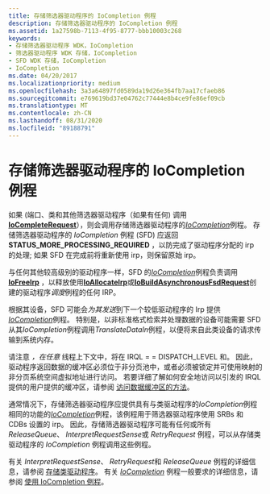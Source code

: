 ```yaml
---
title: 存储筛选器驱动程序的 IoCompletion 例程
description: 存储筛选器驱动程序的 IoCompletion 例程
ms.assetid: 1a27598b-7113-4f95-8777-bbb10003c268
keywords:
- 存储筛选器驱动程序 WDK，IoCompletion
- 筛选器驱动程序 WDK 存储，IoCompletion
- SFD WDK 存储，IoCompletion
- IoCompletion
ms.date: 04/20/2017
ms.localizationpriority: medium
ms.openlocfilehash: 3a3a64897fd0589da19d26e364fb7aa17cfaeb86
ms.sourcegitcommit: e769619bd37e04762c77444e8b4ce9fe86ef09cb
ms.translationtype: MT
ms.contentlocale: zh-CN
ms.lasthandoff: 08/31/2020
ms.locfileid: "89188791"
---
```

# <a name="storage-filter-drivers-iocompletion-routines"></a>存储筛选器驱动程序的 IoCompletion 例程

如果 (端口、类和其他筛选器驱动程序（如果有任何) 调用[**IoCompleteRequest**](/windows-hardware/drivers/ddi/wdm/nf-wdm-iocompleterequest)），则会调用存储筛选器驱动程序的[*IoCompletion*](/windows-hardware/drivers/ddi/wdm/nc-wdm-io_completion_routine)例程。 存储筛选器驱动程序的 *IoCompletion* 例程 (SFD) 应返回 **STATUS_MORE_PROCESSING_REQUIRED** ，以防完成了驱动程序分配的 irp 的处理; 如果 SFD 在完成前将重新使用 irp，则保留原始 irp。

与任何其他较高级别的驱动程序一样，SFD 的[*IoCompletion*](/windows-hardware/drivers/ddi/wdm/nc-wdm-io_completion_routine)例程负责调用[**IoFreeIrp**](/windows-hardware/drivers/ddi/wdm/nf-wdm-iofreeirp) ，以释放使用[**IoAllocateIrp**](/windows-hardware/drivers/ddi/wdm/nf-wdm-ioallocateirp)或[**IoBuildAsynchronousFsdRequest**](/windows-hardware/drivers/ddi/wdm/nf-wdm-iobuildasynchronousfsdrequest)创建的驱动程序*调度*例程的任何 IRP。

根据其设备，SFD 可能会*为其发送*到下一个较低驱动程序的 Irp 提供[*IoCompletion*](/windows-hardware/drivers/ddi/wdm/nc-wdm-io_completion_routine)例程。 特别是，以非标准格式检索并处理数据的设备可能需要 SFD 从其*IoCompletion*例程调用*TranslateDataIn*例程，以便将来自此类设备的请求传输到系统内存。

请注意 *，在任意* 线程上下文中，将在 IRQL = = DISPATCH_LEVEL 和。 因此，驱动程序返回数据的缓冲区必须位于非分页池中，或者必须被锁定并可使用映射的非分页系统空间虚拟地址进行访问。 若要详细了解如何安全地访问以引发的 IRQL 提供的用户提供的缓冲区，请参阅 [访问数据缓冲区的方法](../kernel/methods-for-accessing-data-buffers.md)。

通常情况下，存储筛选器驱动程序应提供具有与类驱动程序的*IoCompletion*例程相同的功能的[*IoCompletion*](/windows-hardware/drivers/ddi/wdm/nc-wdm-io_completion_routine)例程，该例程用于筛选器驱动程序使用 SRBs 和 CDBs 设置的 irp。 因此，存储筛选器驱动程序可能有任何或所有 *ReleaseQueue*、 *InterpretRequestSense*或 *RetryRequest* 例程，可以从存储类驱动程序的 *IoCompletion* 例程调用这些例程。

有关 *InterpretRequestSense*、 *RetryRequest*和 *ReleaseQueue* 例程的详细信息，请参阅 [存储类驱动程序](introduction-to-storage-class-drivers.md)。 有关 [*IoCompletion*](/windows-hardware/drivers/ddi/wdm/nc-wdm-io_completion_routine) 例程一般要求的详细信息，请参阅 [使用 IoCompletion 例程](../kernel/using-iocompletion-routines.md)。